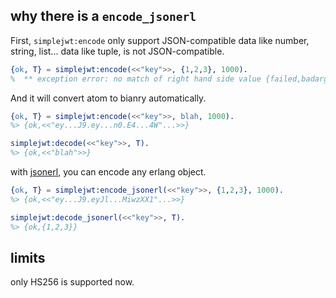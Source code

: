 ## why there is a `encode_jsonerl`

First, `simplejwt:encode` only support JSON-compatible data like number,
string, list... data like tuple, is not JSON-compatible.

```erlang
{ok, T} = simplejwt:encode(<<"key">>, {1,2,3}, 1000).
%  ** exception error: no match of right hand side value {failed,badarg}
```

And it will convert atom to bianry automatically.

```erlang
{ok, T} = simplejwt:encode(<<"key">>, blah, 1000).
%> {ok,<<"ey...J9.ey...n0.E4...4W"...>>}

simplejwt:decode(<<"key">>, T).
%> {ok,<<"blah">>}
```

with [jsonerl][jsonerlurl], you can encode any erlang object.

```erlang
{ok, T} = simplejwt:encode_jsonerl(<<"key">>, {1,2,3}, 1000).
%> {ok,<<"ey...J9.eyJl...MiwzXX1"...>>}

simplejwt:decode_jsonerl(<<"key">>, T).
%> {ok,{1,2,3}}
```

## limits

only HS256 is supported now.


[jsonerlurl]: https://github.com/wallacegibbon/jsonerl

